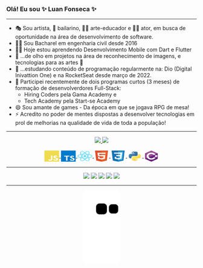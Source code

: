 ### Olá! Eu sou ✨ Luan Fonseca ✨   

---

- 🎭 Sou artista, 🤸‍ bailarino, 👨‍🎨 arte-educador e 👨‍🎨 ator, em busca de oportunidade na área de desenvolvimento de software.
- 👨‍🔧 Sou Bacharel em engenharia civil desde 2016
- 👨‍💻 Hoje estou aprendendo Desenvolvimento Mobile com Dart e Flutter
- 👀 ...de olho em projetos na área de reconhecimento de imagens, e tecnologias para as artes 🎨
- 🤔 ...estudando conteúdo de programação regularmente na: Dio (Digital Inivattion One) e na RocketSeat desde março de 2022.
- 💬 Participei recentemente de dois programas curtos (3 meses) de formação de desenvolverdores Full-Stack: 
  - Hiring Coders pela Gama Academy e 
  - Tech Academy pela Start-se Academy
- 😄 Sou amante de games - Da época em que se jogava RPG de mesa! 
- ⚡ Acredito no poder de mentes dispostas a desenvolver tecnologias em prol de melhorias na qualidade de vida de toda a população!

---

<div align="center">
  <a href="https://github.com/Luanftg">
  <img height="180em" src="https://github-readme-stats.vercel.app/api?username=Luanftg&show_icons=true&theme=dark&include_all_commits=true&count_private=true"/>
  <img height="180em" src="https://github-readme-stats.vercel.app/api/top-langs/?username=Luanftg&layout=compact&langs_count=7&theme=dark"/>
</div>
  <div style="display: inline_block" align="center"><br>
  <img align="center" alt="Luan-Js" height="30" width="40" src="https://raw.githubusercontent.com/devicons/devicon/master/icons/javascript/javascript-plain.svg">
  <img align="center" alt="Luan-Ts" height="30" width="40" src="https://raw.githubusercontent.com/devicons/devicon/master/icons/typescript/typescript-plain.svg">
  <img align="center" alt="Luan-React" height="30" width="40" src="https://raw.githubusercontent.com/devicons/devicon/master/icons/react/react-original.svg">
  <img align="center" alt="Luan-HTML" height="30" width="40" src="https://raw.githubusercontent.com/devicons/devicon/master/icons/html5/html5-original.svg">
  <img align="center" alt="Luan-CSS" height="30" width="40" src="https://raw.githubusercontent.com/devicons/devicon/master/icons/css3/css3-original.svg">
  <img align="center" alt="Luan-Python" height="30" width="40" src="https://raw.githubusercontent.com/devicons/devicon/master/icons/python/python-original.svg">
  <img align="center" alt="Luan-Csharp" height="30" width="40" src="https://raw.githubusercontent.com/devicons/devicon/master/icons/csharp/csharp-original.svg">
</div>

  ---
  
<div align="center">
  <a href="https://www.youtube.com/channel/UCN2kGLShrU8DxA2v_RvZRvg" target="_blank"><img src="https://img.shields.io/badge/YouTube-FF0000?style=for-the-badge&logo=youtube&logoColor=white" target="_blank"></a>
  <a href="https://www.instagram.com/luanftg/" target="_blank"><img src="https://img.shields.io/badge/-Instagram-%23E4405F?style=for-the-badge&logo=instagram&logoColor=white" target="_blank"></a>
 <a href="https://discord.com/channels/Luan Fonseca#2706" target="_blank"><img src="https://img.shields.io/badge/Discord-7289DA?style=for-the-badge&logo=discord&logoColor=white" target="_blank"></a> 
  <a href = "mailto:luanftgimenez@gmail.com"><img src="https://img.shields.io/badge/-Gmail-%23333?style=for-the-badge&logo=gmail&logoColor=white" target="_blank"></a>
  <a href="https://www.linkedin.com/in/luan-fonseca-34b02bbb/" target="_blank"><img src="https://img.shields.io/badge/-LinkedIn-%230077B5?style=for-the-badge&logo=linkedin&logoColor=white" target="_blank"></a> 
 
  ---
  
  ![Snake animation](https://github.com/rafaballerini/rafaballerini/blob/output/github-contribution-grid-snake.svg)
</div>
